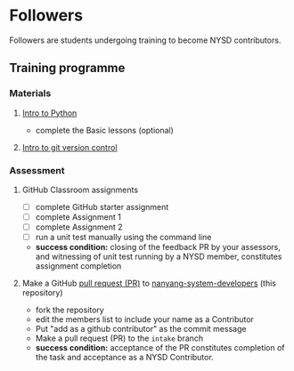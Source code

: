 # Followers

Followers are students undergoing training to become NYSD contributors.

## Training programme

### Materials

1. [Intro to Python](https://github.com/nyjc-computing/intro-to-python)
   - complete the Basic lessons (optional)

2. [Intro to git version control](training/intro-to-git-version-control)

### Assessment

1. GitHub Classroom assignments
   - [ ] complete GitHub starter assignment
   - [ ] complete Assignment 1
   - [ ] complete Assignment 2
   - [ ] run a unit test manually using the command line
   - **success condition:** closing of the feedback PR by your assessors, and witnessing of unit test running by a NYSD member, constitutes assignment completion

2. Make a GitHub [pull request (PR)](https://docs.github.com/en/pull-requests/collaborating-with-pull-requests/proposing-changes-to-your-work-with-pull-requests/about-pull-requests) to [nanyang-system-developers](https://github.com/nyjc-computing/nanyang-system-developers) (this repository)
   - fork the repository
   - edit the members list to include your name as a Contributor
   - Put "add <your name> as a github contributor" as the commit message
   - Make a pull request (PR) to the `intake` branch
   - **success condition:** acceptance of the PR constitutes completion of the task and acceptance as a NYSD Contributor.


